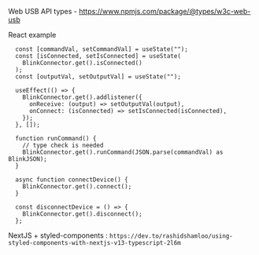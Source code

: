 Web USB API types - https://www.npmjs.com/package/@types/w3c-web-usb

React example

```
  const [commandVal, setCommandVal] = useState("");
  const [isConnected, setIsConnected] = useState(
    BlinkConnector.get().isConnected()
  );
  const [outputVal, setOutputVal] = useState("");

  useEffect(() => {
    BlinkConnector.get().addlistener({
      onReceive: (output) => setOutputVal(output),
      onConnect: (isConnected) => setIsConnected(isConnected),
    });
  }, []);

  function runCommand() {
    // type check is needed
    BlinkConnector.get().runCommand(JSON.parse(commandVal) as BlinkJSON);
  }

  async function connectDevice() {
    BlinkConnector.get().connect();
  }

  const disconnectDevice = () => {
    BlinkConnector.get().disconnect();
  };
```

NextJS + styled-components : `https://dev.to/rashidshamloo/using-styled-components-with-nextjs-v13-typescript-2l6m`
